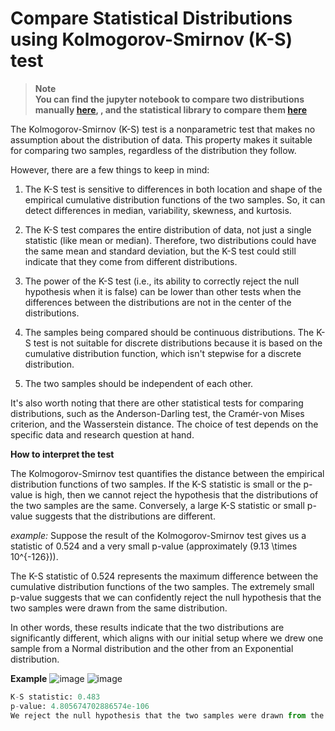 # Compare Statistical Distributions using Kolmogorov-Smirnov (K-S) test

> **Note**<br/>
**You can find the jupyter notebook to compare two distributions manually [here](statistical_distribution_compare.ipynb), , and the statistical library to compare them [here](src/distribution_compare.py)**


The Kolmogorov-Smirnov (K-S) test is a nonparametric test that makes no assumption about the distribution of data. This property makes it suitable for comparing two samples, regardless of the distribution they follow.

However, there are a few things to keep in mind:

1. The K-S test is sensitive to differences in both location and shape of the empirical cumulative distribution functions of the two samples. So, it can detect differences in median, variability, skewness, and kurtosis. 

2. The K-S test compares the entire distribution of data, not just a single statistic (like mean or median). Therefore, two distributions could have the same mean and standard deviation, but the K-S test could still indicate that they come from different distributions.

3. The power of the K-S test (i.e., its ability to correctly reject the null hypothesis when it is false) can be lower than other tests when the differences between the distributions are not in the center of the distributions.

4. The samples being compared should be continuous distributions. The K-S test is not suitable for discrete distributions because it is based on the cumulative distribution function, which isn't stepwise for a discrete distribution.

5. The two samples should be independent of each other.

It's also worth noting that there are other statistical tests for comparing distributions, such as the Anderson-Darling test, the Cramér-von Mises criterion, and the Wasserstein distance. The choice of test depends on the specific data and research question at hand.

**How to interpret the test**

The Kolmogorov-Smirnov test quantifies the distance between the empirical distribution functions of two samples. If the K-S statistic is small or the p-value is high, then we cannot reject the hypothesis that the distributions of the two samples are the same. Conversely, a large K-S statistic or small p-value suggests that the distributions are different.

*example:*
Suppose the result of the Kolmogorov-Smirnov test gives us a statistic of 0.524 and a very small p-value (approximately \(9.13 \times 10^{-126}\)).

The K-S statistic of 0.524 represents the maximum difference between the cumulative distribution functions of the two samples. The extremely small p-value suggests that we can confidently reject the null hypothesis that the two samples were drawn from the same distribution.

In other words, these results indicate that the two distributions are significantly different, which aligns with our initial setup where we drew one sample from a Normal distribution and the other from an Exponential distribution.


**Example**
![image](https://github.com/xfold/the-ai-jungle/assets/45178011/988d5929-efbf-41c2-aa86-ff2bf60a7b09)
![image](https://github.com/xfold/the-ai-jungle/assets/45178011/50233d15-4be6-439f-9ffa-5b6081d8083c)
```python
K-S statistic: 0.483
p-value: 4.805674702886574e-106
We reject the null hypothesis that the two samples were drawn from the same distribution.
```

